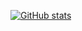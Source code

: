 [![GitHub stats](https://github-readme-stats.vercel.app/api?username=ALI141)](https://github.com/anuraghazra/github-readme-stats)

